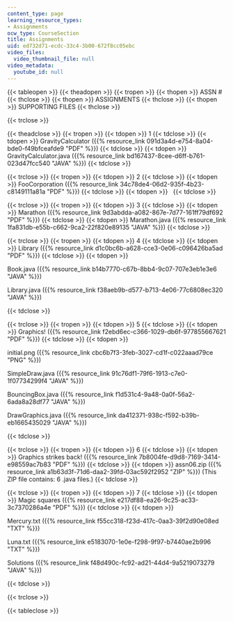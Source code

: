 ```yaml
---
content_type: page
learning_resource_types:
- Assignments
ocw_type: CourseSection
title: Assignments
uid: ed732d71-ecdc-33c4-3b00-672f8cc05ebc
video_files:
  video_thumbnail_file: null
video_metadata:
  youtube_id: null
---
```


{{< tableopen >}}
{{< theadopen >}}
{{< tropen >}}
{{< thopen >}}
ASSN #
{{< thclose >}}
{{< thopen >}}
ASSIGNMENTS
{{< thclose >}}
{{< thopen >}}
SUPPORTING FILES
{{< thclose >}}

{{< trclose >}}

{{< theadclose >}}
{{< tropen >}}
{{< tdopen >}}
1
{{< tdclose >}}
{{< tdopen >}}
GravityCalculator ({{% resource_link 091d3a4d-e754-8a04-bde0-f49bfceafde9 "PDF" %}})
{{< tdclose >}}
{{< tdopen >}}
GravityCalculator.java ({{% resource_link bd167437-8cee-d6ff-b761-023d47fcc540 "JAVA" %}})
{{< tdclose >}}

{{< trclose >}}
{{< tropen >}}
{{< tdopen >}}
2
{{< tdclose >}}
{{< tdopen >}}
FooCorporation ({{% resource_link 34c78de4-06d2-935f-4b23-c8149111a81a "PDF" %}})
{{< tdclose >}}
{{< tdopen >}}
 
{{< tdclose >}}

{{< trclose >}}
{{< tropen >}}
{{< tdopen >}}
3
{{< tdclose >}}
{{< tdopen >}}
Marathon ({{% resource_link 9d3abdda-a082-867e-7d77-161ff79df692 "PDF" %}})
{{< tdclose >}}
{{< tdopen >}}
Marathon.java ({{% resource_link 1fa831db-e55b-c662-9ca2-22f820e89135 "JAVA" %}})
{{< tdclose >}}

{{< trclose >}}
{{< tropen >}}
{{< tdopen >}}
4
{{< tdclose >}}
{{< tdopen >}}
Library ({{% resource_link d1c0bc6b-a628-cce3-0e06-c096426ba5ad "PDF" %}})
{{< tdclose >}}
{{< tdopen >}}


Book.java ({{% resource_link b14b7770-c67b-8bb4-9c07-707e3eb1e3e6 "JAVA" %}})

Library.java ({{% resource_link f38aeb9b-d577-b713-4e06-77c6808ec320 "JAVA" %}})


{{< tdclose >}}

{{< trclose >}}
{{< tropen >}}
{{< tdopen >}}
5
{{< tdclose >}}
{{< tdopen >}}
Graphics! ({{% resource_link f2ebd6ec-c366-1029-db6f-977855667621 "PDF" %}})
{{< tdclose >}}
{{< tdopen >}}


initial.png ({{% resource_link cbc6b7f3-3feb-3027-cd1f-c022aaad79ce "PNG" %}})

SimpleDraw.java ({{% resource_link 91c76df1-79f6-1913-c7e0-1f07734299f4 "JAVA" %}})

BouncingBox.java ({{% resource_link f1d531c4-9a48-0a0f-56a2-6ada8a28df77 "JAVA" %}})

DrawGraphics.java ({{% resource_link da412371-938c-f592-b39b-eb1665435029 "JAVA" %}})


{{< tdclose >}}

{{< trclose >}}
{{< tropen >}}
{{< tdopen >}}
6
{{< tdclose >}}
{{< tdopen >}}
Graphics strikes back! ({{% resource_link 7b8004fe-d9d8-7169-3414-e98559ac7b83 "PDF" %}})
{{< tdclose >}}
{{< tdopen >}}
assn06.zip ({{% resource_link a1b63d3f-71d6-daa2-39fd-03ac592f2952 "ZIP" %}}) (This ZIP file contains: 6 .java files.)
{{< tdclose >}}

{{< trclose >}}
{{< tropen >}}
{{< tdopen >}}
7
{{< tdclose >}}
{{< tdopen >}}
Magic squares ({{% resource_link e217df88-ea26-9c25-ac33-3c7370286a4e "PDF" %}})
{{< tdclose >}}
{{< tdopen >}}


Mercury.txt ({{% resource_link f55cc318-f23d-417c-0aa3-39f2d90e08ed "TXT" %}})

Luna.txt ({{% resource_link e5183070-1e0e-f298-9f97-b7440ae2b996 "TXT" %}})

Solutions ({{% resource_link f48d490c-fc92-ad21-44d4-9a5219073279 "JAVA" %}})


{{< tdclose >}}

{{< trclose >}}

{{< tableclose >}}